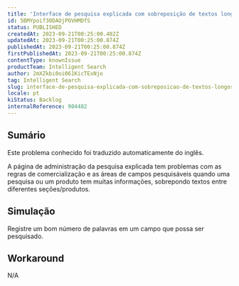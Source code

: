 ```yaml
---
title: 'Interface de pesquisa explicada com sobreposição de textos longos entre diferentes áreas ou produtos'
id: 5BMYpoif30DAOjPOVHMDfS
status: PUBLISHED
createdAt: 2023-09-21T00:25:00.402Z
updatedAt: 2023-09-21T00:25:00.874Z
publishedAt: 2023-09-21T00:25:00.874Z
firstPublishedAt: 2023-09-21T00:25:00.874Z
contentType: knownIssue
productTeam: Intelligent Search
author: 2mXZkbi0oi061KicTExNjo
tag: Intelligent Search
slug: interface-de-pesquisa-explicada-com-sobreposicao-de-textos-longos-entre-diferentes-areas-ou-produtos
locale: pt
kiStatus: Backlog
internalReference: 904482
---
```


## Sumário

<div class="alert alert-info">
  <p>Este problema conhecido foi traduzido automaticamente do inglês.</p>
</div>


A página de administração da pesquisa explicada tem problemas com as regras de comercialização e as áreas de campos pesquisáveis quando uma pesquisa ou um produto tem muitas informações, sobrepondo textos entre diferentes seções/produtos.

## Simulação


Registre um bom número de palavras em um campo que possa ser pesquisado.



## Workaround


N/A




